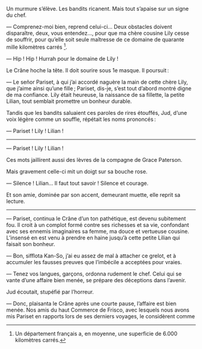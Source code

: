 Un murmure s’élève. Les bandits ricanent. Mais tout s’apaise sur un signe du
chef.

— Comprenez-moi bien, reprend celui-ci… Deux obstacles doivent disparaître, deux, vous entendez…, pour que ma chère cousine Lily cesse de
souffrir, pour qu’elle soit seule maîtresse de ce domaine de quarante mille
kilomètres carrés [^1].

— Hip ! Hip ! Hurrah pour le domaine de Lily !

Le Crâne hoche la tête. Il doit sourire sous 1e masque. Il poursuit :

— Le señor Pariset, à qui j’ai accordé naguère la main de cette chère Lily,
que j’aime ainsi qu’une fille ; Pariset, dis-je, s’est tout d’abord montré
digne de ma confiance. Lily était heureuse, la naissance de sa fillette, la
petite Lilian, tout semblait promettre un bonheur durable.

Tandis que les bandits saluaient ces paroles de rires étouffés, Jud, d’une
voix légère comme un souffle, répétait les noms prononcés :

— Pariset ! Lily ! Lilian !

-----

— Pariset ! Lily ! Lilian !

Ces mots jaillirent aussi des lèvres de la compagne de Grace Paterson.

Mais gravement celle-ci mit un doigt sur sa bouche rose.

— Silence ! Lilian… Il faut tout savoir ! Silence et courage.

Et son amie, dominée par son accent, demeurant muette, elle reprit sa
lecture.

------

— Pariset, continua le Crâne d’un ton pathétique, est devenu subitement fou.
Il croit à un complot formé contre ses richesses et sa vie, confondant
avec ses ennemis imaginaires sa femme, ma douce et vertueuse cousine.
L’insensé en est venu à prendre en haine jusqu’à cette petite Lilian qui
faisait son bonheur.

— Bon, sifflota Kan-So, j’ai eu assez de mal à attacher ce grelot, et à
accumuler les fausses preuves que l’imbécile a acceptées pour vraies.

— Tenez vos langues, garçons, ordonna rudement le chef. Celui qui se
vante d’une affaire bien menée, se prépare des déceptions dans l’avenir.

Jud écoutait, stupéfié par l’horreur.

— Donc, plaisanta le Crâne après une courte pause, l’affaire est bien menée.
Nos amis du haut Commerce de Frisco, avec lesquels nous avons mis Pariset en rapports lors de ses derniers voyages, le considèrent comme 

[^1]: Un département français a, en moyenne, une superficie de 6.000 kilomètres carrés.
